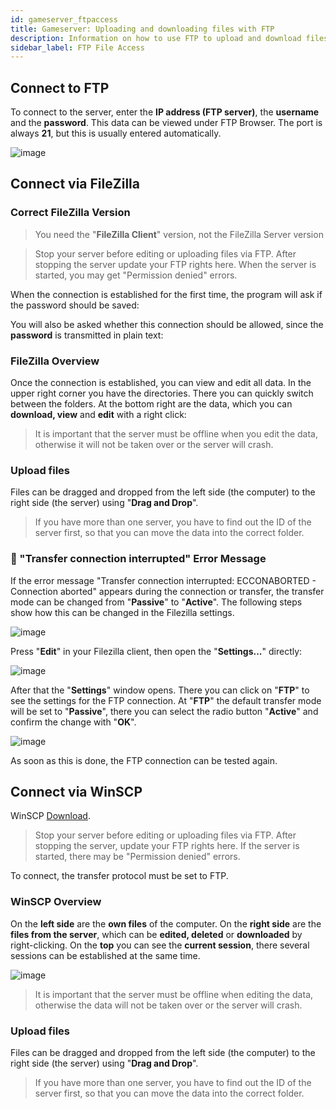 ```yaml
---
id: gameserver_ftpaccess
title: Gameserver: Uploading and downloading files with FTP
description: Information on how to use FTP to upload and download files to your game server from ZAP-Hosting - ZAP-Hosting.com documentation
sidebar_label: FTP File Access
---
```


## Connect to FTP

To connect to the server, enter the **IP address (FTP server)**, the **username** and the **password**. This data can be viewed under FTP Browser. The port is always **21**, but this is usually entered automatically.

![image](https://user-images.githubusercontent.com/13604413/159184693-261d0660-4cfb-472e-b3bb-945ab6a33346.png)

## Connect via FileZilla
### Correct FileZilla Version
> You need the "**FileZilla Client**" version, not the FileZilla Server version 

> Stop your server before editing or uploading files via FTP.
> After stopping the server update your FTP rights here.
> When the server is started, you may get "Permission denied" errors.

When the connection is established for the first time, the program will ask if the password should be saved:

You will also be asked whether this connection should be allowed, since the **password** is transmitted in plain text:

### FileZilla Overview

Once the connection is established, you can view and edit all data. In the upper right corner you have the directories. There you can quickly switch between the folders. At the bottom right are the data, which you can **download, view** and **edit** with a right click:

> It is important that the server must be offline when you edit the data, otherwise it will not be taken over or the server will crash.


### Upload files

Files can be dragged and dropped from the left side (the computer) to the right side (the server) using "**Drag and Drop**". 

> If you have more than one server, you have to find out the ID of the server first, so that you can move the data into the correct folder.

### 🚩 "Transfer connection interrupted" Error Message

If the error message "Transfer connection interrupted: ECCONABORTED - Connection aborted" appears during the connection or transfer, the transfer mode can be changed from "**Passive**" to "**Active**".
The following steps show how this can be changed in the Filezilla settings.

![image](https://user-images.githubusercontent.com/13604413/159184695-c03a49df-113a-4435-b253-5418843f150c.png)

Press "**Edit**" in your Filezilla client, then open the "**Settings...**" directly:

![image](https://user-images.githubusercontent.com/13604413/159184700-af55e7e0-484f-4992-8b56-d0cdedc3ddf0.png)

After that the "**Settings**" window opens. There you can click on "**FTP**" to see the settings for the FTP connection.
At "**FTP**" the default transfer mode will be set to "**Passive**", there you can select the radio button "**Active**" and confirm the change with "**OK**".

![image](https://user-images.githubusercontent.com/13604413/159184704-95564d7c-f103-45a5-894e-fa24c8af54f7.png)

As soon as this is done, the FTP connection can be tested again.

## Connect via WinSCP

WinSCP [Download](https://winscp.net/eng/index.php).

> Stop your server before editing or uploading files via FTP.
> After stopping the server, update your FTP rights here.
> If the server is started, there may be "Permission denied" errors.

To connect, the transfer protocol must be set to FTP.

### WinSCP Overview

On the **left side** are the **own files** of the computer. On the **right side** are the **files from the server**, which can be **edited, deleted** or **downloaded** by right-clicking. On the **top** you can see the **current session**, there several sessions can be established at the same time.

![image](https://user-images.githubusercontent.com/13604413/159184711-6ca6c2d0-03f8-4c35-8e8e-dbf46f40afe5.png)

> It is important that the server must be offline when editing the data, otherwise the data will not be taken over or the server will crash.

### Upload files

Files can be dragged and dropped from the left side (the computer) to the right side (the server) using "**Drag and Drop**". 

> If you have more than one server, you have to find out the ID of the server first, so that you can move the data into the correct folder.
